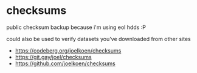 # checksums

public checksum backup because i'm using eol hdds :P

could also be used to verify datasets you've downloaded from other sites

- https://codeberg.org/joelkoen/checksums
- https://git.gay/joel/checksums
- https://github.com/joelkoen/checksums
